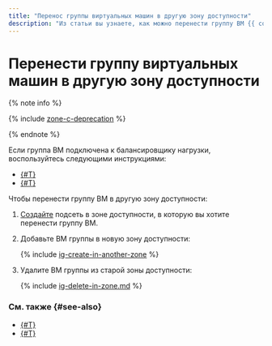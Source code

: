 ```yaml
---
title: "Перенос группы виртуальных машин в другую зону доступности"
description: "Из статьи вы узнаете, как можно перенести группу ВМ {{ compute-name }} из одной зоны доступности в другую."
---
```


# Перенести группу виртуальных машин в другую зону доступности



{% note info %}

{% include [zone-c-deprecation](../../../_includes/vpc/zone-c-deprecation.md) %}

{% endnote %}


Если группа ВМ подключена к балансировщику нагрузки, воспользуйтесь следующими инструкциями:
* [{#T}](move-group-with-nlb.md)
* [{#T}](move-group-with-alb.md)

Чтобы перенести группу ВМ в другую зону доступности:
1. [Создайте](../../../vpc/operations/subnet-create.md) подсеть в зоне доступности, в которую вы хотите перенести группу ВМ.
1. Добавьте ВМ группы в новую зону доступности:

    {% include [ig-create-in-another-zone](../../../_includes/compute/ig-create-in-another-zone.md) %}

1. Удалите ВМ группы из старой зоны доступности:

    {% include [ig-delete-in-zone.md](../../../_includes/compute/ig-delete-in-zone.md) %}

### См. также {#see-also}

* [{#T}](move-group-with-nlb.md)
* [{#T}](move-group-with-alb.md)